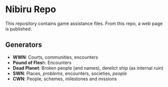 # Nibiru Repo

This repository contains game assistance files. From this repo, a web page is published. 

## Generators

- **WWN**: Courts, communities, encounters
- **Pound of Fles**h: Encounters 
- **Dead Planet**: Broken people (and names), derelict ship (as internal ruin)
- **SWN**: Places, *problems*, encounters, societies, *people*
- **CWN**: People, schemes, milestones and missions
